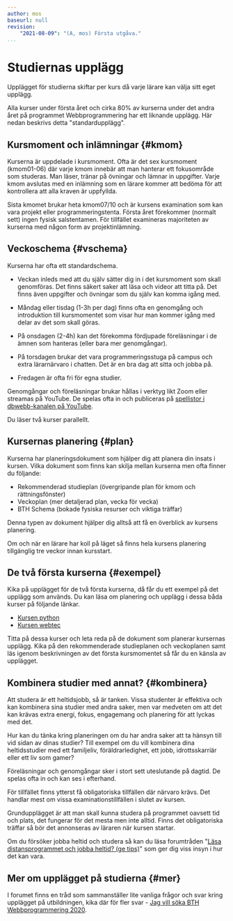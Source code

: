 ```yaml
---
author: mos
baseurl: null
revision:
    "2021-08-09": "(A, mos) Första utgåva."
...
```

Studiernas upplägg
==================================

Upplägget för studierna skiftar per kurs då varje lärare kan välja sitt eget upplägg.

Alla kurser under första året och cirka 80% av kurserna under det andra året på programmet Webbprogrammering har ett liknande upplägg. Här nedan beskrivs detta "standardupplägg".



Kursmoment och inlämningar {#kmom}
---------------------------------

Kurserna är uppdelade i kursmoment. Ofta är det sex kursmoment (kmom01-06) där varje kmom innebär att man hanterar ett fokusområde som studeras. Man läser, tränar på övningar och lämnar in uppgifter. Varje kmom avslutas med en inlämning som en lärare kommer att bedöma för att kontrollera att alla kraven är uppfyllda.

Sista kmomet brukar heta kmom07/10 och är kursens examination som kan vara projekt eller programmeringstenta. Första året förekommer (normalt sett) ingen fysisk salstentamen. För tillfället examineras majoriteten av kurserna med någon form av projektinlämning.



Veckoschema {#vschema}
---------------------------------

Kurserna har ofta ett standardschema.

* Veckan inleds med att du själv sätter dig in i det kursmoment som skall genomföras. Det finns säkert saker att läsa och videor att titta på. Det finns även uppgifter och övningar som du själv kan komma igång med.

* Måndag eller tisdag (1-3h per dag) finns ofta en genomgång och introduktion till kursmomentet som visar hur man kommer igång med delar av det som skall göras.

* På onsdagen (2-4h) kan det förekomma fördjupade föreläsningar i de ämnen som hanteras (eller bara mer genomgångar).

* På torsdagen brukar det vara programmeringsstuga på campus och extra lärarnärvaro i chatten. Det är en bra dag att sitta och jobba på.

* Fredagen är ofta fri för egna studier.

Genomgångar och föreläsningar brukar hållas i verktyg likt Zoom eller streamas på YouTube. De spelas ofta in och publiceras på [spellistor i dbwebb-kanalen på YouTube](https://www.youtube.com/channel/UCxX3bcidovf5MDLeXMcbDyg).

Du läser två kurser parallellt.



Kursernas planering {#plan}
---------------------------------

Kurserna har planeringsdokument som hjälper dig att planera din insats i kursen. Vilka dokument som finns kan skilja mellan kurserna men ofta finner du följande:

* Rekommenderad studieplan (övergripande plan för kmom och rättningsfönster)
* Veckoplan (mer detaljerad plan, vecka för vecka)
* BTH Schema (bokade fysiska resurser och viktiga träffar)

Denna typen av dokument hjälper dig alltså att få en överblick av kursens planering.

Om och när en lärare har koll på läget så finns hela kursens planering tillgänglig tre veckor innan kursstart.



De två första kurserna {#exempel}
---------------------------------

Kika på upplägget för de två första kurserna, då får du ett exempel på det upplägg som används. Du kan läsa om planering och upplägg i dessa båda kurser på följande länkar.

* [Kursen python](/python)
* [Kursen webtec](/webtec)

Titta på dessa kurser och leta reda på de dokument som planerar kursernas upplägg. Kika på den rekommenderade studieplanen och veckoplanen samt läs igenom beskrivningen av det första kursmomentet så får du en känsla av upplägget.



Kombinera studier med annat? {#kombinera}
---------------------------------

Att studera är ett heltidsjobb, så är tanken. Vissa studenter är effektiva och kan kombinera sina studier med andra saker, men var medveten om att det kan krävas extra energi, fokus, engagemang och planering för att lyckas med det.

Hur kan du tänka kring planeringen om du har andra saker att ta hänsyn till vid sidan av dinas studier? Till exempel om du vill kombinera dina heltidsstudier med ett familjeliv, föräldrarledighet, ett jobb, idrottsskarriär eller ett liv som gamer?

Föreläsningar och genomgångar sker i stort sett uteslutande på dagtid. De spelas ofta in och kan ses i efterhand.

För tillfället finns ytterst få obligatoriska tillfällen där närvaro krävs. Det handlar mest om vissa examinationstillfällen i slutet av kursen.

Grundupplägget är att man skall kunna studera på programmet oavsett tid och plats, det fungerar för det mesta men inte alltid. Finns det obligatoriska träffar så bör det annonseras av läraren när kursen startar.

Om du försöker jobba heltid och studera så kan du läsa forumtråden "[Läsa distansprogrammet och jobba heltid? (ge tips)](/t/7232)" som ger dig viss insyn i hur det kan vara.



Mer om upplägget på studierna {#mer}
---------------------------------

I forumet finns en tråd som sammanställer lite vanliga frågor och svar kring upplägget på utbildningen, kika där för fler svar - [Jag vill söka BTH Webbprogrammering 2020](/t/8849).
